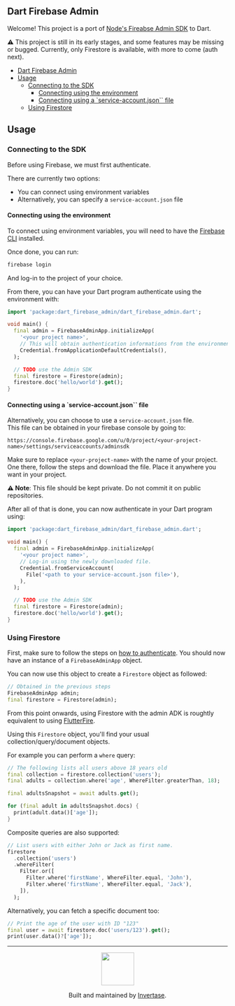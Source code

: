 ## Dart Firebase Admin

Welcome! This project is a port of [Node's Fireabse Admin SDK](https://github.com/firebase/firebase-admin-node) to Dart.

⚠️ This project is still in its early stages, and some features may be missing or bugged.
Currently, only Firestore is available, with more to come (auth next).

- [Dart Firebase Admin](#dart-firebase-admin)
- [Usage](#usage)
  - [Connecting to the SDK](#connecting-to-the-sdk)
    - [Connecting using the environment](#connecting-using-the-environment)
    - [Connecting using a \`service-account.json\`\` file](#connecting-using-a-service-accountjson-file)
  - [Using Firestore](#using-firestore)

## Usage

### Connecting to the SDK

Before using Firebase, we must first authenticate.

There are currently two options:

- You can connect using environment variables
- Alternatively, you can specify a `service-account.json` file

#### Connecting using the environment

To connect using environment variables, you will need to have
the [Firebase CLI](https://firebaseopensource.com/projects/firebase/firebase-tools/) installed.

Once done, you can run:

```sh
firebase login
```

And log-in to the project of your choice.

From there, you can have your Dart program authenticate
using the environment with:

```dart
import 'package:dart_firebase_admin/dart_firebase_admin.dart';

void main() {
  final admin = FirebaseAdminApp.initializeApp(
    '<your project name>',
    // This will obtain authentication informations from the environment
    Credential.fromApplicationDefaultCredentials(),
  );

  // TODO use the Admin SDK
  final firestore = Firestore(admin);
  firestore.doc('hello/world').get();
}
```

#### Connecting using a `service-account.json`` file

Alternatively, you can choose to use a `service-account.json` file.  
This file can be obtained in your firebase console by going to:

```
https://console.firebase.google.com/u/0/project/<your-project-name>/settings/serviceaccounts/adminsdk
```

Make sure to replace `<your-project-name>` with the name of your project.
One there, follow the steps and download the file. Place it anywhere you want in your project.

**⚠️ Note**:
This file should be kept private. Do not commit it on public repositories.

After all of that is done, you can now authenticate in your Dart program using:

```dart
import 'package:dart_firebase_admin/dart_firebase_admin.dart';

void main() {
  final admin = FirebaseAdminApp.initializeApp(
    '<your project name>',
    // Log-in using the newly downloaded file.
    Credential.fromServiceAccount(
      File('<path to your service-account.json file>'),
    ),
  );

  // TODO use the Admin SDK
  final firestore = Firestore(admin);
  firestore.doc('hello/world').get();
}
```

### Using Firestore

First, make sure to follow the steps on [how to authenticate](#connecting-to-the-sdk).
You should now have an instance of a `FirebaseAdminApp` object.

You can now use this object to create a `Firestore` object as followed:

```dart
// Obtained in the previous steps
FirebaseAdminApp admin;
final firestore = Firestore(admin);
```

From this point onwards, using Firestore with the admin ADK
is roughtly equivalent to using [FlutterFire](https://github.com/firebase/flutterfire).

Using this `Firestore` object, you'll find your usual collection/query/document
objects.

For example you can perform a `where` query:

```dart
// The following lists all users above 18 years old
final collection = firestore.collection('users');
final adults = collection.where('age', WhereFilter.greaterThan, 18);

final adultsSnapshot = await adults.get();

for (final adult in adultsSnapshot.docs) {
  print(adult.data()['age']);
}
```

Composite queries are also supported:

```dart
// List users with either John or Jack as first name.
firestore
  .collection('users')
  .whereFilter(
    Filter.or([
      Filter.where('firstName', WhereFilter.equal, 'John'),
      Filter.where('firstName', WhereFilter.equal, 'Jack'),
    ]),
  );
```

Alternatively, you can fetch a specific document too:

```dart
// Print the age of the user with ID "123"
final user = await firestore.doc('users/123').get();
print(user.data()?['age']);
```

---

<p align="center">
  <a href="https://invertase.io/?utm_source=readme&utm_medium=footer&utm_campaign=dart_custom_lint">
    <img width="75px" src="https://static.invertase.io/assets/invertase/invertase-rounded-avatar.png">
  </a>
  <p align="center">
    Built and maintained by <a href="https://invertase.io/?utm_source=readme&utm_medium=footer&utm_campaign=dart_custom_lint">Invertase</a>.
  </p>
</p>
